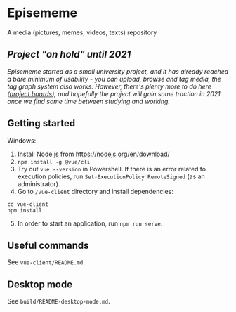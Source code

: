 # Episememe
A media (pictures, memes, videos, texts) repository

## *Project "on hold" until 2021*
*Episememe started as a small university project, and it has already reached a bare minimum of usability - you can upload, browse and tag media, the tag graph system also works. However, there's plenty more to do here ([project boards](https://github.com/marax27/Episememe/projects)), and hopefully the project will gain some traction in 2021 once we find some time between studying and working.*

## Getting started
Windows:
1. Install Node.js from https://nodejs.org/en/download/
2. `npm install -g @vue/cli`
3. Try out `vue --version` in Powershell. If there is an error related to execution policies, run `Set-ExecutionPolicy RemoteSigned` (as an administrator).
4. Go to `/vue-client` directory and install dependencies:
```
cd vue-client
npm install
```
5. In order to start an application, run `npm run serve`.

## Useful commands
See `vue-client/README.md`.

## Desktop mode
See `build/README-desktop-mode.md`.
